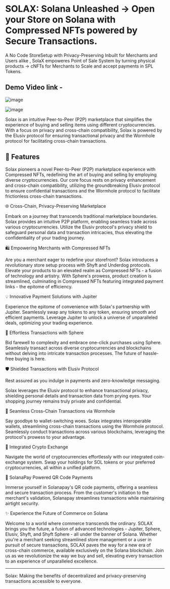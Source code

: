 # SOLAX: Solana Unleashed -> Open your Store on Solana with Compressed NFTs powered by Secure Transactions.

A No Code StoreSetup with Privacy-Preserving Inbuilt for Merchants and Users alike , SolaX empoweres Point of Sale System by turning physical products -> cNFTs for Merchants to Scale and accept payments in SPL Tokens.

## Demo Video link - 

![image](https://github.com/kamalbuilds/SolaX/assets/95926324/b0b9bea2-6089-417a-bfc5-1093e752f781)

![image](https://github.com/kamalbuilds/SolaX/assets/95926324/5176c49a-903a-44a1-88f7-cc9e8aa47fa4)

Solax is an intuitive Peer-to-Peer (P2P) marketplace that simplifies the experience of buying and selling items using different cryptocurrencies. With a focus on privacy and cross-chain compatibility, Solax is powered by the Elusiv protocol for ensuring transactional privacy and the Wormhole protocol for facilitating cross-chain transactions.


## 🌟 Features

Solax pioneers a novel Peer-to-Peer (P2P) marketplace experience with Compressed NFTs, redefining the art of buying and selling by employing diverse cryptocurrencies. Our core focus rests on privacy enhancement and cross-chain compatibility, utilizing the groundbreaking Elusiv protocol to ensure confidential transactions and the Wormhole protocol to facilitate frictionless cross-chain transactions.

🌐 Cross-Chain, Privacy-Preserving Marketplace

Embark on a journey that transcends traditional marketplace boundaries. Solax provides an intuitive P2P platform, enabling seamless trade across various cryptocurrencies. Utilize the Elusiv protocol's privacy shield to safeguard personal data and transaction intricacies, thus elevating the confidentiality of your trading journey.

🛍️ Empowering Merchants with Compressed NFTs

Are you a merchant eager to redefine your storefront? Solax introduces a revolutionary store setup process with Shyft and Underdog protocols. Elevate your products to an elevated realm as Compressed NFTs - a fusion of technology and artistry. With Sphere's prowess, product creation is streamlined, culminating in Compressed NFTs featuring integrated payment links - the epitome of efficiency.

💡 Innovative Payment Solutions with Jupiter

Experience the epitome of convenience with Solax's partnership with Jupiter. Seamlessly swap any tokens to any token, ensuring smooth and efficient payments. Leverage Jupiter to unlock a universe of unparalleled deals, optimizing your trading experience.

💫 Effortless Transactions with Sphere

Bid farewell to complexity and embrace one-click purchases using Sphere. Seamlessly transact across diverse cryptocurrencies and blockchains without delving into intricate transaction processes. The future of hassle-free buying is here.

🛡️ Shielded Transactions with Elusiv Protocol

Rest assured as you indulge in payments and zero-knowledge messaging.

Solax leverages the Elusiv protocol to enhance transactional privacy, shielding personal details and transaction data from prying eyes. Your shopping journey remains truly private and confidential.

🔗 Seamless Cross-Chain Transactions via Wormhole

Say goodbye to wallet-switching woes. Solax integrates interoperable wallets, streamlining cross-chain transactions using the Wormhole protocol. Seamlessly conduct transactions across various blockchains, leveraging the protocol's prowess to your advantage.

💱 Integrated Crypto Exchange

Navigate the world of cryptocurrencies effortlessly with our integrated coin-exchange system. Swap your holdings for SOL tokens or your preferred cryptocurrencies, all within a unified platform.

📱 SolanaPay Powered QR Code Payments

Immerse yourself in Solanapay's QR code payments, offering a seamless and secure transaction process. From the customer's initiation to the merchant's validation, Solanapay streamlines transactions while maintaining airtight security.

✨ Experience the Future of Commerce on Solana

Welcome to a world where commerce transcends the ordinary. SOLAX brings you the future, a fusion of advanced technologies - Jupiter, Sphere, Elusiv, Shyft, and Shyft Sphere - all under the banner of Solana. Whether you're a merchant seeking streamlined store management or a user in pursuit of secure transactions, SOLAX paves the way for a new era of cross-chain commerce, available exclusively on the Solana blockchain. Join us as we revolutionize the way we buy and sell, elevating every transaction to an experience of unparalleled excellence.

---

Solax: Making the benefits of decentralized and privacy-preserving transactions accessible to everyone.
